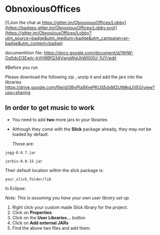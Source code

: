 # ObnoxiousOffices

[![Join the chat at https://gitter.im/ObnoxiousOffices/Lobby](https://badges.gitter.im/ObnoxiousOffices/Lobby.svg)](https://gitter.im/ObnoxiousOffices/Lobby?utm_source=badge&utm_medium=badge&utm_campaign=pr-badge&utm_content=badge)

documentition file:
https://docs.google.com/document/d/1tHW-Oq5dcD3EwIc-kVH9BfQ34VwjgWgUhWI00lU-1UY/edit


#Before you run

Please download the following zip , unzip it and add the jars into the libraries 
https://drive.google.com/file/d/0ByPIa9XrePKUSEdxM2UtMkdJVE0/view?usp=sharing

## In order to get music to work

- You need to add **two** more jars to your libraries

- Although they come with the **Slick** package already, they may not be loaded by default.

  Those are:

```
jogg-0.0.7.jar

jorbis-0.0.15.jar
```

Their default location within the slick package is:

```
your_slick_folder/lib
```

In Eclipse:

*Note: This is assuming you have your own user library set up.*

1. Right click your custom made Slick library for the project.
2. Click on **Properties**
3. Click on the **User Libraries…** button 
4. Click on **Add external JARs**
5. Find the above two files and add them.